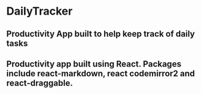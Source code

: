 # DailyTracker

## Productivity App built to help keep track of daily tasks

## Productivity app built using React. Packages include react-markdown, react codemirror2 and react-draggable. 
